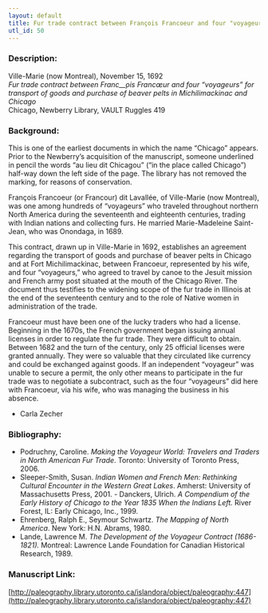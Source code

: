 ```yaml
---
layout: default
title: Fur trade contract between François Francoeur and four "voyageurs" for transport of goods and purchase of beaver pelts in Michilimackinac and Chicago
utl_id: 50
---
```


### Description:

Ville-Marie (now Montreal), November 15, 1692<br>
_Fur trade contract between Franc__̧ois Francœur and four “voyageurs” for transport of goods and purchase of beaver pelts in Michilimackinac and Chicago_<br>
Chicago, Newberry Library, VAULT Ruggles 419

### Background:

This is one of the earliest documents in which the name “Chicago” appears. Prior to the Newberry’s acquisition of the manuscript, someone underlined in pencil the words “au lieu dit Chicagou” (“in the place called Chicago”) half-way down the left side of the page. The library has not removed the marking, for reasons of conservation.

François Francoeur (or Francour) dit Lavallée, of Ville-Marie (now Montreal), was one among hundreds of “voyageurs” who traveled throughout northern North America during the seventeenth and eighteenth centuries, trading with Indian nations and collecting furs. He married Marie-Madeleine Saint-Jean, who was Onondaga, in 1689.

This contract, drawn up in Ville-Marie in 1692, establishes an agreement regarding the transport of goods and purchase of beaver pelts in Chicago and at Fort Michilimackinac, between Francoeur, represented by his wife, and four “voyageurs,” who agreed to travel by canoe to the Jesuit mission and French army post situated at the mouth of the Chicago River. The document thus testifies to the widening scope of the fur trade in Illinois at the end of the seventeenth century and to the role of Native women in administration of the trade.

Francoeur must have been one of the lucky traders who had a license. Beginning in the 1670s, the French government began issuing annual licenses in order to regulate the fur trade. They were difficult to obtain. Between 1682 and the turn of the century, only 25 official licenses were granted annually. They were so valuable that they circulated like currency and could be exchanged against goods. If an independent “voyageur” was unable to secure a permit, the only other means to participate in the fur trade was to negotiate a subcontract, such as the four “voyageurs” did here with Francoeur, via his wife, who was managing the business in his absence.

- Carla Zecher

### Bibliography:

- Podruchny, Caroline. _Making the Voyageur World: Travelers and Traders in North American Fur Trade_. Toronto: University of Toronto Press, 2006.
- Sleeper-Smith, Susan. _Indian Women and French Men: Rethinking Cultural Encounter in the Western Great Lakes_. Amherst: University of Massachusetts Press, 2001.
- Danckers, Ulrich. _A Compendium of the Early History of Chicago to the Year 1835 When the Indians Left._ River Forest, IL: Early Chicago, Inc., 1999.
- Ehrenberg, Ralph E., Seymour Schwartz. _The Mapping of North America_. New York: H.N. Abrams, 1980.
- Lande, Lawrence M. _The Development of the Voyageur Contract (1686-1821)._ Montreal: Lawrence Lande Foundation for Canadian Historical Research, 1989.

### Manuscript Link:

[http://paleography.library.utoronto.ca/islandora/object/paleography:447](http://paleography.library.utoronto.ca/islandora/object/paleography:447)
